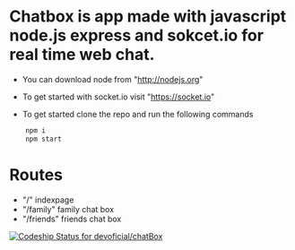 # Chatbox is app made with javascript node.js express and sokcet.io for real time web chat.

- You can download node from "http://nodejs.org"
- To get started with socket.io visit "https://socket.io"

- To get started clone the repo and run the following commands

```bash
    npm i
    npm start
```
# Routes
- "/" indexpage
- "/family" family chat box
- "/friends" friends chat box


[ ![Codeship Status for devoficial/chatBox](https://app.codeship.com/projects/427bed10-9847-0136-1935-7202d5d80573/status?branch=master)](https://app.codeship.com/projects/305219)
